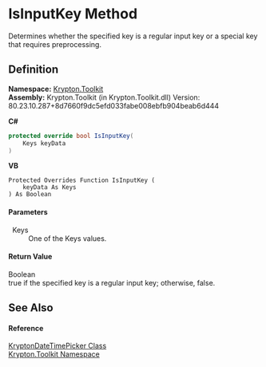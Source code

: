 # IsInputKey Method


Determines whether the specified key is a regular input key or a special key that requires preprocessing.



## Definition
**Namespace:** <a href="79d2eac2-21f4-54ff-7552-b20c33c30600.md">Krypton.Toolkit</a>  
**Assembly:** Krypton.Toolkit (in Krypton.Toolkit.dll) Version: 80.23.10.287+8d7660f9dc5efd033fabe008ebfb904beab6d444

**C#**
``` C#
protected override bool IsInputKey(
	Keys keyData
)
```
**VB**
``` VB
Protected Overrides Function IsInputKey ( 
	keyData As Keys
) As Boolean
```



#### Parameters
<dl><dt>  Keys</dt><dd>One of the Keys values.</dd></dl>

#### Return Value
Boolean  
true if the specified key is a regular input key; otherwise, false.

## See Also


#### Reference
<a href="d5f4ef00-45c7-03b8-460f-4b57e8740f0e.md">KryptonDateTimePicker Class</a>  
<a href="79d2eac2-21f4-54ff-7552-b20c33c30600.md">Krypton.Toolkit Namespace</a>  
